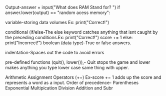 Output-answer = input("What does RAM Stand for? ")
if answer.lower(output) == "random acess memory":

 variable-storing data volumes Ex: print("Correct!")


  conditional (if/else-The else keyword catches anything that isnt caught by the preceding conditions.Ex: print("Correct!")
     score += 1
else:
    print("Incorrect!")
 boolean (data type)-True or false answers.

indentation-Spaces out the code to avoid errors

 pre-defined functions (quit(), lower()),-
 Quit stops the game and lower makes anything you type lower case same thing with upper.

  Arithmetic Assignment Operators (+=) Ex-score += 1 adds up the score and represents a word as a input.
   Order of precedence- Parentheses Exponential Multipication Division Addition and Subr